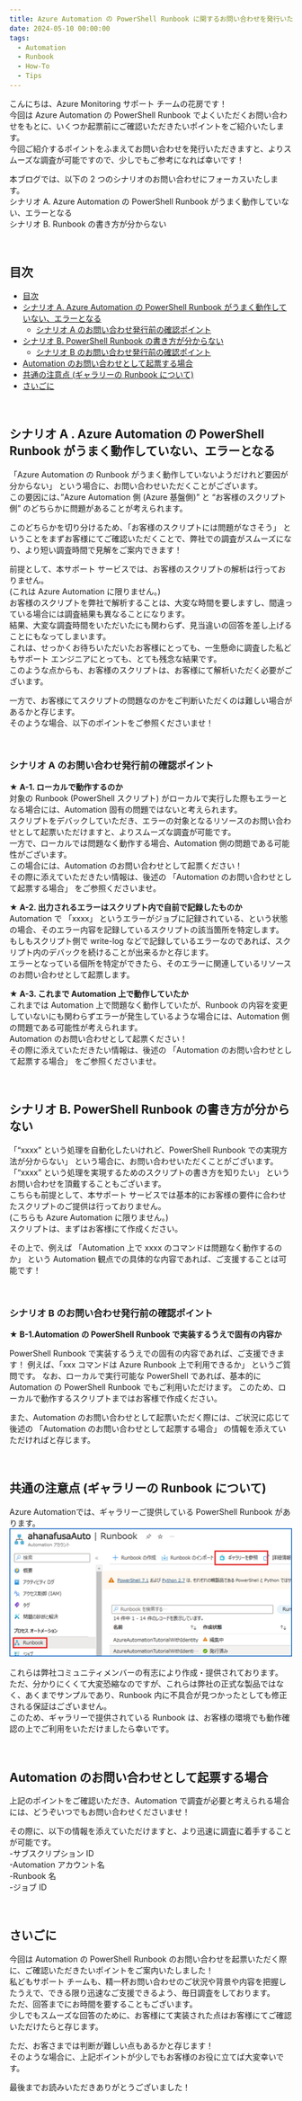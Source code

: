 ```yaml
---
title: Azure Automation の PowerShell Runbook に関するお問い合わせを発行いただく前の確認ポイント
date: 2024-05-10 00:00:00
tags:
  - Automation
  - Runbook
  - How-To
  - Tips
---
```


こんにちは、Azure Monitoring サポート チームの花房です！  
今回は Azure Automation の PowerShell Runbook でよくいただくお問い合わせをもとに、いくつか起票前にご確認いただきたいポイントをご紹介いたします。  
今回ご紹介するポイントをふまえてお問い合わせを発行いただきますと、よりスムーズな調査が可能ですので、少しでもご参考になれば幸いです！  
  
本ブログでは、以下の 2 つのシナリオのお問い合わせにフォーカスいたします。  
シナリオ A. Azure Automation の PowerShell Runbook がうまく動作していない、エラーとなる  
シナリオ B. Runbook の書き方が分からない  

<br>
<!-- more -->

## 目次
- [目次](#目次)
- [シナリオ A. Azure Automation の PowerShell Runbook がうまく動作していない、エラーとなる](#シナリオ-a--azure-automation-の-powershell-runbook-がうまく動作していないエラーとなる)
  - [シナリオ A のお問い合わせ発行前の確認ポイント](#シナリオ-a-のお問い合わせ発行前の確認ポイント)
- [シナリオ B. PowerShell Runbook の書き方が分からない](#シナリオ-b-powershell-runbook-の書き方が分からない)
  - [シナリオ B のお問い合わせ発行前の確認ポイント](#シナリオ-b-のお問い合わせ発行前の確認ポイント)
- [Automation のお問い合わせとして起票する場合](#automation-のお問い合わせとして起票する場合)
- [共通の注意点 (ギャラリーの Runbook について)](#共通の注意点-ギャラリーの-runbook-について)
- [さいごに](#さいごに)

<br>

## シナリオ A . Azure Automation の PowerShell Runbook がうまく動作していない、エラーとなる
「Azure Automation の Runbook がうまく動作していないようだけれど要因が分からない」 という場合に、お問い合わせいただくことがございます。  
この要因には、”Azure Automation 側 (Azure 基盤側)” と “お客様のスクリプト側” のどちらかに問題があることが考えられます。  
   
このどちらかを切り分けるため、「お客様のスクリプトには問題がなさそう」 ということをまずお客様にてご確認いただくことで、弊社での調査がスムーズになり、より短い調査時間で見解をご案内できます！  
   
前提として、本サポート サービスでは、お客様のスクリプトの解析は行っておりません。  
(これは Azure Automation に限りません。)  
お客様のスクリプトを弊社で解析することは、大変な時間を要しますし、間違っている場合には調査結果も異なることになります。  
結果、大変な調査時間をいただいたにも関わらず、見当違いの回答を差し上げることにもなってしまいます。  
これは、せっかくお待ちいただいたお客様にとっても、一生懸命に調査した私どもサポート エンジニアにとっても、とても残念な結果です。  
このような点からも、お客様のスクリプトは、お客様にて解析いただく必要がございます。  
  
一方で、お客様にてスクリプトの問題なのかをご判断いただくのは難しい場合があるかと存じます。  
そのような場合、以下のポイントをご参照くださいませ！  

<br>

### シナリオ A のお問い合わせ発行前の確認ポイント

**★ A-1. ローカルで動作するのか**  
対象の Runbook (PowerShell スクリプト) がローカルで実行した際もエラーとなる場合には、Automation 固有の問題ではないと考えられます。  
スクリプトをデバックしていただき、エラーの対象となるリソースのお問い合わせとして起票いただけますと、よりスムーズな調査が可能です。  
一方で、ローカルでは問題なく動作する場合、Automation 側の問題である可能性がございます。  
この場合には、Automation のお問い合わせとして起票ください！  
その際に添えていただきたい情報は、後述の 「Automation のお問い合わせとして起票する場合」 をご参照くださいませ。  
  
 
**★ A-2. 出力されるエラーはスクリプト内で自前で記録したものか**  
Automation で 「xxxx」 というエラーがジョブに記録されている、という状態の場合、そのエラー内容を記録しているスクリプトの該当箇所を特定します。  
もしもスクリプト側で write-log などで記録しているエラーなのであれば、スクリプト内のデバックを続けることが出来るかと存じます。  
エラーとなっている個所を特定ができたら、そのエラーに関連しているリソースのお問い合わせとして起票します。  
  
 
**★ A-3. これまで Automation 上で動作していたか**  
これまでは Automation 上で問題なく動作していたが、Runbook の内容を変更していないにも関わらずエラーが発生しているような場合には、Automation 側の問題である可能性が考えられます。  
Automation のお問い合わせとして起票ください！  
その際に添えていただきたい情報は、後述の 「Automation のお問い合わせとして起票する場合」 をご参照くださいませ。  
  
  
<br>

## シナリオ B. PowerShell Runbook の書き方が分からない
「“xxxx” という処理を自動化したいけれど、PowerShell Runbook での実現方法が分からない」 という場合に、お問い合わせいただくことがございます。 
「“xxxx” という処理を実現するためのスクリプトの書き方を知りたい」 というお問い合わせを頂戴することもございます。  
こちらも前提として、本サポート サービスでは基本的にお客様の要件に合わせたスクリプトのご提供は行っておりません。  
(こちらも Azure Automation に限りません。)  
スクリプトは、まずはお客様にて作成ください。  
  
その上で、例えば 「Automation 上で xxxx のコマンドは問題なく動作するのか」 という Automation 観点での具体的な内容であれば、ご支援することは可能です！

<br>

### シナリオ B のお問い合わせ発行前の確認ポイント
  
**★ B-1.Automation の PowerShell Runbook で実装するうえで固有の内容か**  

PowerShell Runbook で実装するうえでの固有の内容であれば、ご支援できます！
例えば、「xxx コマンドは Azure Runbook 上で利用できるか」 というご質問です。
なお、ローカルで実行可能な PowerShell であれば、基本的に Automation の PowerShell Runbook でもご利用いただけます。
このため、ローカルで動作するスクリプトまではお客様で作成ください。
 
また、Automation のお問い合わせとして起票いただく際には、ご状況に応じて後述の 「Automation のお問い合わせとして起票する場合」 の情報を添えていただければと存じます。
 
 <br>

## 共通の注意点 (ギャラリーの Runbook について)
Azure Automationでは、ギャラリーご提供している PowerShell Runbook があります。
![](./HowToCreatePowerShellRunbookSR/gallery.png)
 
 
これらは弊社コミュニティメンバーの有志により作成・提供されております。  
ただ、分かりにくくて大変恐縮なのですが、これらは弊社の正式な製品ではなく、あくまでサンプルであり、Runbook 内に不具合が見つかったとしても修正される保証はございません。  
このため、ギャラリーで提供されている Runbook は、お客様の環境でも動作確認の上でご利用をいただけましたら幸いです。  

<br>

## Automation のお問い合わせとして起票する場合
上記のポイントをご確認いただき、Automation で調査が必要と考えられる場合には、どうぞいつでもお問い合わせくださいませ！
 
その際に、以下の情報を添えていただけますと、より迅速に調査に着手することが可能です。  
-サブスクリプション ID  
-Automation アカウント名  
-Runbook 名  
-ジョブ ID  
 
<br>

## さいごに
今回は Automation の PowerShell Runbook のお問い合わせを起票いただく際に、ご確認いただきたいポイントをご案内いたしました！  
私どもサポート チームも、精一杯お問い合わせのご状況や背景や内容を把握したうえで、できる限り迅速なご支援できるよう、毎日調査をしております。  
ただ、回答までにお時間を要することもございます。  
少しでもスムーズな回答のために、お客様にて実装された点はお客様にてご確認いただけたらと存じます。  
   
ただ、お客さまでは判断が難しい点もあるかと存じます！  
そのような場合に、上記ポイントが少しでもお客様のお役に立てば大変幸いです。  
   
最後までお読みいただきありがとうございました！  
